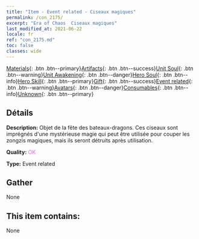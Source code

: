 ```yaml
---
title: "Item - Event related - Ciseaux magiques"
permalink: /con_2175/
excerpt: "Era of Chaos  Ciseaux magiques"
last_modified_at: 2021-06-22
locale: fr
ref: "con_2175.md"
toc: false
classes: wide
---
```

 [Materials](/ItemsFR/){: .btn .btn--primary}[Artifacts](/ItemsFR/Artifacts/){: .btn .btn--success}[Unit Soul](/ItemsFR/UnitSoul/){: .btn .btn--warning}[Unit Awakening](/ItemsFR/UnitAwakening/){: .btn .btn--danger}[Hero Soul](/ItemsFR/HeroSoul/){: .btn .btn--info}[Hero Skill](/ItemsFR/HeroSkill/){: .btn .btn--primary}[Gift](/ItemsFR/Gift/){: .btn .btn--success}[Event related](/ItemsFR/Events/){: .btn .btn--warning}[Avatars](/ItemsFR/Avatars/){: .btn .btn--danger}[Consumables](/ItemsFR/Consumables/){: .btn .btn--info}[Unknown](/ItemsFR/Unknown/){: .btn .btn--primary}

## Détails
 **Description:** Objet de la fête des bateaux-dragons. Ces ciseaux sont imprégnés d'une mystérieuse magie qui peut être utilisée pour couper les zongzis magiques, mais ils seront détruits après utilisation.

 **Quality:** <span style="color: #DA70D6">OK</span>

 **Type:** Event related

## Gather

  None

## This item contains:

  None

